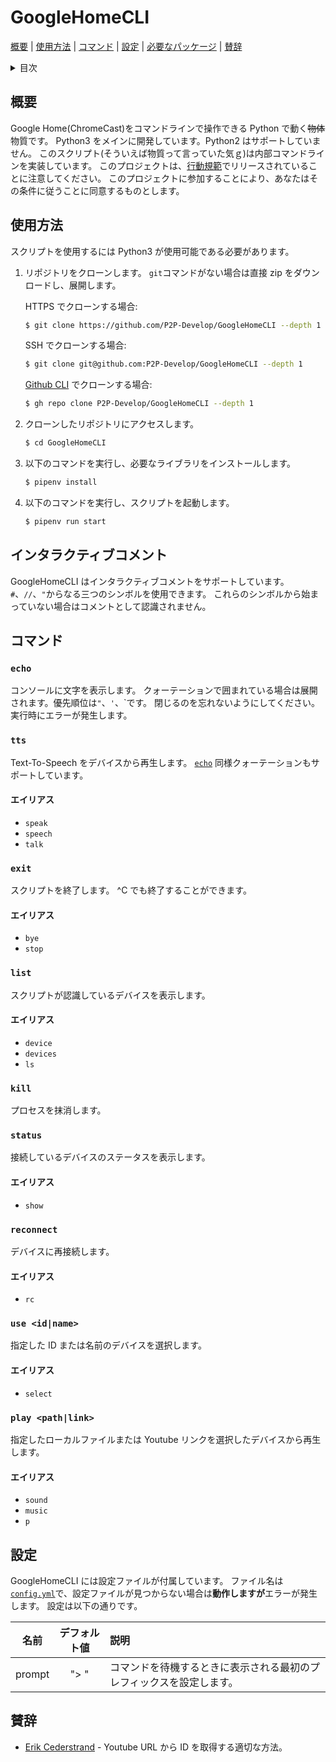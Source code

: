 # GoogleHomeCLI

[概要](#概要) | [使用方法](#使用方法) | [コマンド](#コマンド) | [設定](#設定) | [必要なパッケージ](../requirements.txt) | [賛辞](#賛辞)

<details>
<summary>目次</summary>

- [GoogleHomeCLI](#googlehomecli)
  - [概要](#概要)
  - [使用方法](#使用方法)
  - [インタラクティブコメント](#インタラクティブコメント)
  - [コマンド](#コマンド)
    - [`echo`](#echo)
    - [`tts`](#tts)
      - [エイリアス](#エイリアス)
    - [`exit`](#exit)
      - [エイリアス](#エイリアス-1)
    - [`list`](#list)
      - [エイリアス](#エイリアス-2)
    - [`kill`](#kill)
    - [`status`](#status)
      - [エイリアス](#エイリアス-3)
    - [`reconnect`](#reconnect)
      - [エイリアス](#エイリアス-4)
    - [`use <id|name>`](#use-idname)
      - [エイリアス](#エイリアス-5)
    - [`play <path|link>`](#play-pathlink)
      - [エイリアス](#エイリアス-6)
  - [設定](#設定)
  - [賛辞](#賛辞)

</details>

## 概要

Google Home(ChromeCast)をコマンドラインで操作できる Python で動く~~物体~~物質です。
Python3 をメインに開発しています。Python2 はサポートしていません。
このスクリプト(そういえば物質って言っていた気ｇ)は内部コマンドラインを実装しています。
このプロジェクトは、[行動規範](CODE-OF-CONDUCT.md)でリリースされていることに注意してください。 このプロジェクトに参加することにより、あなたはその条件に従うことに同意するものとします。

## 使用方法

スクリプトを使用するには Python3 が使用可能である必要があります。

1. リポジトリをクローンします。
   `git`コマンドがない場合は直接 zip をダウンロードし、展開します。

   HTTPS でクローンする場合:

   ```bash
   $ git clone https://github.com/P2P-Develop/GoogleHomeCLI --depth 1
   ```

   SSH でクローンする場合:

   ```bash
   $ git clone git@github.com:P2P-Develop/GoogleHomeCLI --depth 1
   ```

   [Github CLI](https://github.com/cli/cli) でクローンする場合:

   ```bash
   $ gh repo clone P2P-Develop/GoogleHomeCLI --depth 1
   ```

2. クローンしたリポジトリにアクセスします。

   ```bash
   $ cd GoogleHomeCLI
   ```

3. 以下のコマンドを実行し、必要なライブラリをインストールします。

   ```bash
   $ pipenv install
   ```

4. 以下のコマンドを実行し、スクリプトを起動します。
   ```bash
   $ pipenv run start
   ```

## インタラクティブコメント

GoogleHomeCLI はインタラクティブコメントをサポートしています。
`#`、`//`、`"`からなる三つのシンボルを使用できます。
これらのシンボルから始まっていない場合はコメントとして認識されません。

## コマンド

### `echo`

コンソールに文字を表示します。
クォーテーションで囲まれている場合は展開されます。優先順位は`"`、`'`、\`です。
閉じるのを忘れないようにしてください。実行時にエラーが発生します。

### `tts`

Text-To-Speech をデバイスから再生します。
[`echo`](#echo) 同様クォーテーションもサポートしています。

#### エイリアス

- `speak`
- `speech`
- `talk`

### `exit`

スクリプトを終了します。
^C でも終了することができます。

#### エイリアス

- `bye`
- `stop`

### `list`

スクリプトが認識しているデバイスを表示します。

#### エイリアス

- `device`
- `devices`
- `ls`

### `kill`

プロセスを抹消します。

### `status`

接続しているデバイスのステータスを表示します。

#### エイリアス

- `show`

### `reconnect`

デバイスに再接続します。

#### エイリアス

- `rc`

### `use <id|name>`

指定した ID または名前のデバイスを選択します。

#### エイリアス

- `select`

### `play <path|link>`

指定したローカルファイルまたは Youtube リンクを選択したデバイスから再生します。

#### エイリアス

- `sound`
- `music`
- `p`

## 設定

GoogleHomeCLI には設定ファイルが付属しています。
ファイル名は[`config.yml`](../src/config.yml)で、設定ファイルが見つからない場合は**動作しますが**エラーが発生します。
設定は以下の通りです。

|  名前  | デフォルト値 | 説明                                                                 |
| :----: | :----------: | :------------------------------------------------------------------- |
| prompt |     "> "     | コマンドを待機するときに表示される最初のプレフィックスを設定します。 |

## 賛辞

- [Erik Cederstrand](https://stackoverflow.com/questions/4356538/how-can-i-extract-video-id-from-youtubes-link-in-python) - Youtube URL から ID を取得する適切な方法。
